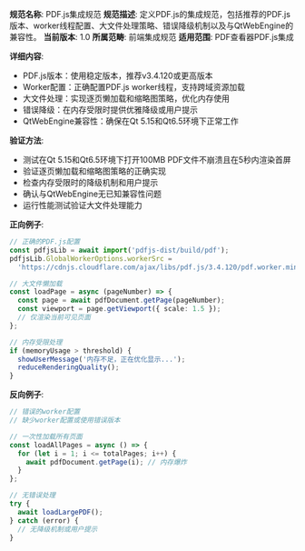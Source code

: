 **规范名称**: PDF.js集成规范
**规范描述**: 定义PDF.js的集成规范，包括推荐的PDF.js版本、worker线程配置、大文件处理策略、错误降级机制以及与QtWebEngine的兼容性。
**当前版本**: 1.0
**所属范畴**: 前端集成规范
**适用范围**: PDF查看器PDF.js集成

**详细内容**:
- PDF.js版本：使用稳定版本，推荐v3.4.120或更高版本
- Worker配置：正确配置PDF.js worker线程，支持跨域资源加载
- 大文件处理：实现逐页懒加载和缩略图策略，优化内存使用
- 错误降级：在内存受限时提供优雅降级或用户提示
- QtWebEngine兼容性：确保在Qt 5.15和Qt6.5环境下正常工作

**验证方法**:
- 测试在Qt 5.15和Qt6.5环境下打开100MB PDF文件不崩溃且在5秒内渲染首屏
- 验证逐页懒加载和缩略图策略的正确实现
- 检查内存受限时的降级机制和用户提示
- 确认与QtWebEngine无已知兼容性问题
- 运行性能测试验证大文件处理能力

**正向例子**:
```typescript
// 正确的PDF.js配置
const pdfjsLib = await import('pdfjs-dist/build/pdf');
pdfjsLib.GlobalWorkerOptions.workerSrc = 
  'https://cdnjs.cloudflare.com/ajax/libs/pdf.js/3.4.120/pdf.worker.min.js';

// 大文件懒加载
const loadPage = async (pageNumber) => {
  const page = await pdfDocument.getPage(pageNumber);
  const viewport = page.getViewport({ scale: 1.5 });
  // 仅渲染当前可见页面
};

// 内存受限处理
if (memoryUsage > threshold) {
  showUserMessage('内存不足，正在优化显示...');
  reduceRenderingQuality();
}
```

**反向例子**:
```typescript
// 错误的worker配置
// 缺少worker配置或使用错误版本

// 一次性加载所有页面
const loadAllPages = async () => {
  for (let i = 1; i <= totalPages; i++) {
    await pdfDocument.getPage(i); // 内存爆炸
  }
};

// 无错误处理
try {
  await loadLargePDF();
} catch (error) {
  // 无降级机制或用户提示
}
